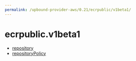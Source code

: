 ```yaml
---
permalink: /upbound-provider-aws/0.21/ecrpublic/v1beta1/
---
```


# ecrpublic.v1beta1



* [repository](repository.md)
* [repositoryPolicy](repositoryPolicy.md)